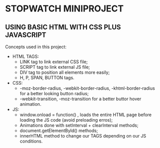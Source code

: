 # STOPWATCH MINIPROJECT

## USING BASIC HTML WITH CSS PLUS JAVASCRIPT

Concepts used in this project:

- HTML TAGS:
  - LINK tag to link external CSS file;
  - SCRIPT tag to link external JS file;
  - DIV tag to position all elements more easily;
  - H, P, SPAN, BUTTON tags.
- CSS:
  - -moz-border-radius, -webkit-border-radius, -khtml-border-radius for a better looking button radius;
  - -webkit-transition, -moz-transition for a better buttor hover animation.
- JS:
  - window.onload = function() , loads the entire HTML page before loading the JS code (avoid preloading erros);
  - Animations done with setInterval + clearInterval methods;
  - document.getElementById() methods;
  - innerHTML method to change our TAGS depending on our JS conditions.

